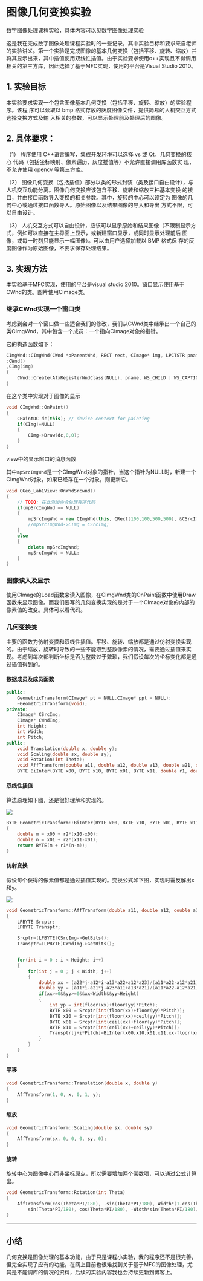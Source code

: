 # 图像几何变换实验 

数字图像处理课程实验，具体内容可以见[数字图像处理实验](https://coding-famer.github.io/blog/2021/11/12/%E6%95%B0%E5%AD%97%E5%9B%BE%E5%83%8F%E5%A4%84%E7%90%86%E5%AE%9E%E9%AA%8C%E2%80%94%E2%80%94%E5%87%A0%E4%BD%95%E5%8F%98%E6%8D%A2/)

这是我在完成数字图像处理课程实验时的一些记录，其中实验目标和要求来自老师的实验讲义。第一个实验是完成图像的基本几何变换（包括平移、旋转、缩放）并将其显示出来，其中插值使用双线性插值。由于实验要求使用c++实现且不得调用相关的第三方库，因此选择了基于MFC实现，使用的平台是Visual Studio 2010。

## 1. 实验目标 

本实验要求实现一个包含图像基本几何变换（包括平移、旋转、缩放）的实验程序。该程 序可以读取以 bmp 格式存放的灰度图像文件，提供简易的人机交互方式选择变换方式及输 入相关的参数，可以显示处理前及处理后的图像。 

## 2. 具体要求： 

（1） 程序使用 C++语言编写，集成开发环境可以选择 vs 或 Qt，几何变换的核心 代码（包括坐标映射、像素遍历、灰度插值等）不允许直接调用库函数实 现，不允许使用 opencv 等第三方库。 

（2） 图像几何变换（包括插值）部分以类的形式封装（类及接口自由设计），与 人机交互功能分离。图像几何变换应该包含平移、旋转和缩放三种基本变换 的接口，并由接口函数导入变换的相关参数。其中，旋转的中心可以设定为 图像的几何中心或通过接口函数导入。原始图像以及结果图像的导入和导出 方式不限，可以自由设计。 

（3） 人机交互方式可以自由设计，应该可以显示原始和结果图像（不限制显示方 式，例如可以直接在主界面上显示，或新建窗口显示，或同时显示处理前后 图像，或每一时刻只能显示一幅图像）。可以由用户选择加载以 BMP 格式保 存的灰度图像作为原始图像，不要求保存处理结果。

## 3. 实现方法

本实验基于MFC实现，使用的平台是visual studio 2010。窗口显示使用基于CWnd的类。图片使用CImage类。

### 继承CWnd实现一个窗口类

考虑到会对一个窗口做一些适合我们的修改，我们从CWnd类中继承出一个自己的类CImgWnd，其中包含一个成员：一个指向CImage对象的指针。

它的构造函数如下：

```c++
CImgWnd::CImgWnd(CWnd *pParentWnd, RECT rect, CImage* img, LPCTSTR pname)
:CWnd()
,CImg(img)
{
	CWnd::Create(AfxRegisterWndClass(NULL), pname, WS_CHILD | WS_CAPTION | WS_VISIBLE , rect, pParentWnd, 1);
}
```

在这个类中实现对于图像的显示

```c++
void CImgWnd::OnPaint()
{
	CPaintDC dc(this); // device context for painting
	if(CImg!=NULL)
	{
		CImg->Draw(dc,0,0);
	}
}
```

view中的显示窗口的消息函数

其中`mpSrcImgWnd`是一个CImgWnd对象的指针，当这个指针为NULL时，新建一个CImgWnd对象，如果已经存在一个对象，则更新它。

```c++
void CGeo_Lab1View::OnWndSrcwnd()
{
	// TODO: 在此添加命令处理程序代码
	if(mpSrcImgWnd == NULL)
	{
		mpSrcImgWnd = new CImgWnd(this, CRect(100,100,500,500), &CSrcImg, _T("Source Image"));
		//mpSrcImgWnd->CImg = CSrcImg;
	}
	else
	{
		delete mpSrcImgWnd;
		mpSrcImgWnd = NULL;
	}
}
```



### 图像读入及显示

使用CImage的Load函数来读入图像，在CImgWnd类的OnPaint函数中使用Draw函数来显示图像。而我们要写的几何变换实现的是对于一个CImage对象的内部的像素值的改变。具体可以看代码。

### 几何变换类

主要的函数为仿射变换和双线性插值。平移、旋转、缩放都是通过仿射变换实现的。由于缩放，旋转时导致的一些不能取到整数像素的情况，需要通过插值来实现。考虑到每次都判断坐标是否为整数过于繁琐，我们假设每次的坐标变化都是通过插值得到的。

#### 数据成员及成员函数

```c++
public:
	GeometricTransform(CImage* pt = NULL,CImage* ppt = NULL);
	~GeometricTransform(void);
private:
	CImage* CSrcImg;
	CImage* CWndImg;
	int Height;
	int Width;
	int Pitch;
public:
	void Translation(double x, double y);
	void Scaling(double sx, double sy);
	void Rotation(int Theta);
	void AffTransform(double a11, double a12, double a13, double a21, double a22, double a23);
	BYTE BiInter(BYTE x00, BYTE x10, BYTE x01, BYTE x11, double r1, double r2);
```

#### 双线性插值

算法原理如下图，还是很好理解和实现的。

![](../../../blog/source/_posts/数字图像处理实验——几何变换/image-20211112214025061.png)

```c++
BYTE GeometricTransform::BiInter(BYTE x00, BYTE x10, BYTE x01, BYTE x11, double r1, double r2)
{
	double m = x00 + r2*(x10-x00);
	double n = x01 + r2*(x11-x01);
	return BYTE(m + r1*(n-m));
}
```



#### 仿射变换

假设每个获得的像素值都是通过插值实现的。变换公式如下图，实现时需反解出x和y。

![](../../../blog/source/_posts/数字图像处理实验——几何变换/image-20211112221049518.png)

```c++
void GeometricTransform::AffTransform(double a11, double a12, double a13, double a21, double a22, double a23)
{
	LPBYTE Srcptr;
	LPBYTE Transptr;

	Srcptr=(LPBYTE)CSrcImg->GetBits();
    Transptr=(LPBYTE)CWndImg->GetBits();


	for(int i = 0 ; i < Height; i++)  
	{  
		for(int j = 0 ; j < Width; j++)  
		{  
			double xx = (a22*j-a12*i-a13*a22+a12*a23)/(a11*a22-a12*a21);
			double yy = (a11*i-a21*j-a23*a11+a13*a21)/(a11*a22-a12*a21);
			if(xx>=0&&yy>=0&&xx<Width&&yy<Height)
			{
				int yp = int(floor(xx)+floor(yy)*Pitch);
				BYTE x00 = Srcptr[int(floor(xx)+floor(yy)*Pitch)];
				BYTE x10 = Srcptr[int(floor(xx)+ceil(yy)*Pitch)];
				BYTE x01 = Srcptr[int(ceil(xx)+floor(yy)*Pitch)];
				BYTE x11 = Srcptr[int(ceil(xx)+ceil(yy)*Pitch)];
				Transptr[j+i*Pitch]=BiInter(x00,x10,x01,x11,xx-floor(xx),yy-floor(yy));
			}
		}  
	} 
}
```

#### 平移

```c++
void GeometricTransform::Translation(double x, double y)
{
	AffTransform(1, 0, x, 0, 1, y);	
}
```

#### 缩放

```c++
void GeometricTransform::Scaling(double sx, double sy)
{
	AffTransform(sx, 0, 0, 0, sy, 0);
}
```

#### 旋转

旋转中心为图像中心而非坐标原点，所以需要增加两个常数项，可以通过公式计算出。

```c++
void GeometricTransform::Rotation(int Theta)
{
	AffTransform(cos(Theta*PI/180), -sin(Theta*PI/180), Width*(1-cos(Theta*PI/180))/2+Height*sin(Theta*PI/180)/2, 
		sin(Theta*PI/180), cos(Theta*PI/180), -Width*sin(Theta*PI/180)/2+Height*(1-cos(Theta*PI/180))/2);	
}
```

------------------

## 小结

几何变换是图像处理的基本功能，由于只是课程小实验，我的程序还不是很完善，但完全实现了应有的功能，在网上目前也很难找到关于基于MFC的图像处理，尤其是不能调库的情况的资料，后续的实验内容我也会持续更新到博客上。